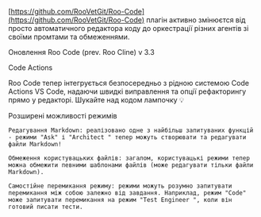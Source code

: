 <!--
date: 2025-02-02T23:23:04.846Z
-->

 [https://github.com/RooVetGit/Roo-Code](https://github.com/RooVetGit/Roo-Code) 
плагін активно змінюєтся від просто автоматичного редактора коду до оркестрації різних агентів зі своїми промтами та обмеженнями.

Оновлення Roo Code (prev. Roo Cline) v 3.3

Code Actions

Roo Code тепер інтегрується безпосередньо з рідною системою Code Actions VS Code, надаючи швидкі виправлення та опції рефакторингу прямо у редакторі. Шукайте над кодом лампочку 💡

Розширені можливості режимів

    Редагування Markdown: реалізовано одне з найбільш запитуваних функцій - режими "Ask" і "Architect " тепер можуть створювати та редагувати файли Markdown!

    Обмеження користувацьких файлів: загалом, користувацькі режими тепер можна обмежити певними шаблонами файлів (може редагувати тільки файли Markdown).

    Самостійне перемикання режиму: режими можуть розумно запитувати перемикання між собою залежно від завдання. Наприклад, режим "Code" може запитувати перемикання на режим "Test Engineer ", коли він готовий писати тести.